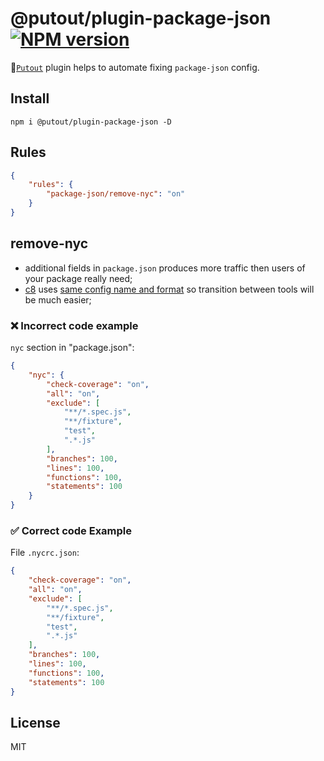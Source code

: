 # @putout/plugin-package-json [![NPM version][NPMIMGURL]][NPMURL]

[NPMIMGURL]: https://img.shields.io/npm/v/@putout/plugin-package-json.svg?style=flat&longCache=true
[NPMURL]: https://npmjs.org/package/@putout/plugin-package-json"npm"

🐊[`Putout`](https://github.com/coderaiser/putout) plugin helps to automate fixing `package-json` config.

## Install

```
npm i @putout/plugin-package-json -D
```

## Rules

```json
{
    "rules": {
        "package-json/remove-nyc": "on"
    }
}
```

## remove-nyc

- additional fields in `package.json` produces more traffic then users of your package really need;
- [c8](https://github.com/bcoe/c8) uses [same config name and format](https://github.com/bcoe/c8/blob/v7.3.5/lib/parse-args.js#L8) so transition between tools will be much easier;

### ❌ Incorrect code example

`nyc` section in "package.json":

```json
{
    "nyc": {
        "check-coverage": "on",
        "all": "on",
        "exclude": [
            "**/*.spec.js",
            "**/fixture",
            "test",
            ".*.js"
        ],
        "branches": 100,
        "lines": 100,
        "functions": 100,
        "statements": 100
    }
}
```

### ✅ Correct code Example

File `.nycrc.json`:

```json
{
    "check-coverage": "on",
    "all": "on",
    "exclude": [
        "**/*.spec.js",
        "**/fixture",
        "test",
        ".*.js"
    ],
    "branches": 100,
    "lines": 100,
    "functions": 100,
    "statements": 100
}
```

## License

MIT
